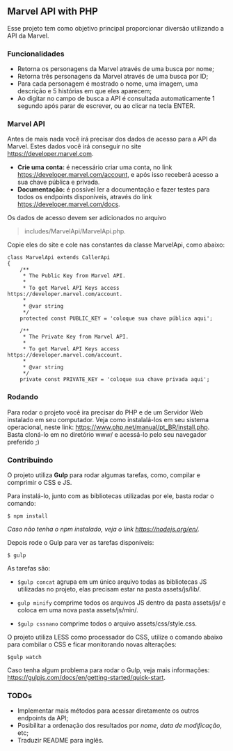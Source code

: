 ## Marvel API with PHP
Esse projeto tem como objetivo principal proporcionar diversão utilizando a API da Marvel.

### Funcionalidades
- Retorna os personagens da Marvel através de uma busca por nome;
- Retorna três personagens da Marvel através de uma busca por ID;
- Para cada personagem é mostrado o nome, uma imagem, uma descrição e 5 histórias em que eles aparecem;
- Ao digitar no campo de busca a API é consultada automaticamente 1 segundo após parar de escrever, ou ao clicar na tecla ENTER.

### Marvel API
Antes de mais nada você irá precisar dos dados de acesso para a API da Marvel. Estes dados você irá conseguir no site https://developer.marvel.com. 
- **Crie uma conta:** é necessário criar uma conta, no link https://developer.marvel.com/account, e após isso receberá acesso a sua chave pública e privada.
- **Documentação:** é possível ler a documentação e fazer testes para todos os endpoints disponíveis, através do link https://developer.marvel.com/docs.

Os dados de acesso devem ser adicionados no arquivo 
>includes/MarvelApi/MarvelApi.php.

Copie eles do site e cole nas constantes da classe MarvelApi, como abaixo:
    
	class MarvelApi extends CallerApi
	{
		/**
		 * The Public Key from Marvel API.
		 *
		 * To get Marvel API Keys access https://developer.marvel.com/account.
		 *
		 * @var string
		 */
		protected const PUBLIC_KEY = 'coloque sua chave pública aqui';

		/**
		 * The Private Key from Marvel API.
		 *
		 * To get Marvel API Keys access https://developer.marvel.com/account.
		 *
		 * @var string
		 */
		private const PRIVATE_KEY = 'coloque sua chave privada aqui';

### Rodando
Para rodar o projeto você ira precisar do PHP e de um Servidor Web instalado em seu computador. 
Veja como instalalá-los em seu sistema operacional, neste link: https://www.php.net/manual/pt_BR/install.php.
Basta cloná-lo em no diretório www/ e acessá-lo pelo seu navegador preferido ;)

### Contribuindo
O projeto utiliza **Gulp** para rodar algumas tarefas, como, compilar e comprimir o CSS e JS.

Para instalá-lo, junto com as bibliotecas utilizadas por ele, basta rodar o comando:

`$ npm install`

_Caso não tenha o npm instalado, veja o link https://nodejs.org/en/._

Depois rode o Gulp para ver as tarefas disponíveis:

`$ gulp`

As tarefas são:

- `$gulp concat`
	agrupa em um único arquivo todas as bibliotecas JS utilizadas no projeto, elas precisam estar na pasta assets/js/lib/.
	
- `gulp minify`
	comprime todos os arquivos JS dentro da pasta assets/js/ e coloca em uma nova pasta assets/js/min/.
	
- `$gulp cssnano`
	comprime todos o arquivo assets/css/style.css.

O projeto utiliza LESS como processador do CSS, utilize o comando abaixo para combilar o CSS e ficar monitorando novas alterações:

`$gulp watch`

Caso tenha algum problema para rodar o Gulp, veja mais informações: https://gulpjs.com/docs/en/getting-started/quick-start.

### TODOs

- Implementar mais métodos para acessar diretamente os outros endpoints da API;
- Posibilitar a ordenação dos resultados por _nome_, _data de modificação_, etc;
- Traduzir README para inglês.